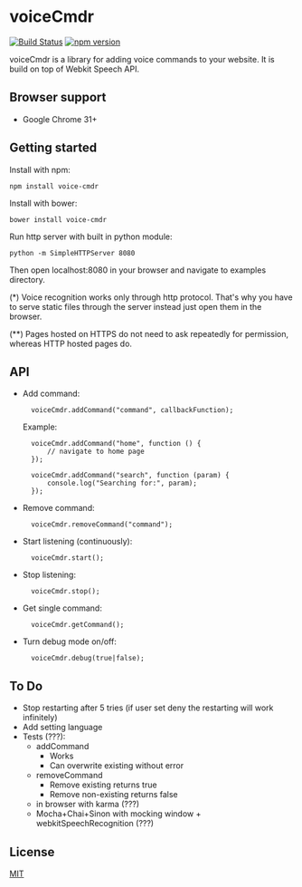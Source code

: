 # voiceCmdr

[![Build Status](https://travis-ci.org/jj09/voiceCmdr.svg?branch=master)](https://travis-ci.org/jj09/voiceCmdr)
[![npm version](https://badge.fury.io/js/voice-cmdr.svg)](http://badge.fury.io/js/voice-cmdr)

voiceCmdr is a library for adding voice commands to your website. It is build on top of Webkit Speech API.

## Browser support

* Google Chrome 31+

## Getting started

Install with npm:

	npm install voice-cmdr

Install with bower:

	bower install voice-cmdr

Run http server with built in python module:

	python -m SimpleHTTPServer 8080

Then open localhost:8080 in your browser and navigate to examples directory.

(*) Voice recognition works only through http protocol. That's why you have to serve static files through the server instead just open them in the browser.

(**) Pages hosted on HTTPS do not need to ask repeatedly for permission, whereas HTTP hosted pages do.

## API

* Add command:

		voiceCmdr.addCommand("command", callbackFunction);

	Example:

		voiceCmdr.addCommand("home", function () {
			// navigate to home page
		});
		
		voiceCmdr.addCommand("search", function (param) {
			console.log("Searching for:", param);
		});	

* Remove command:

		voiceCmdr.removeCommand("command");

* Start listening (continuously):

		voiceCmdr.start();

* Stop listening:

		voiceCmdr.stop();

* Get single command:

		voiceCmdr.getCommand();

* Turn debug mode on/off:

		voiceCmdr.debug(true|false);

## To Do

* Stop restarting after 5 tries (if user set deny the restarting will work infinitely)
* Add setting language
* Tests (???):
	* addCommand
		* Works
		* Can overwrite existing without error
	* removeCommand
		* Remove existing returns true
		* Remove non-existing returns false
	* in browser with karma (???)
	* Mocha+Chai+Sinon with mocking window + webkitSpeechRecognition (???)
	
## License
[MIT](http://www.opensource.org/licenses/mit-license.php)
